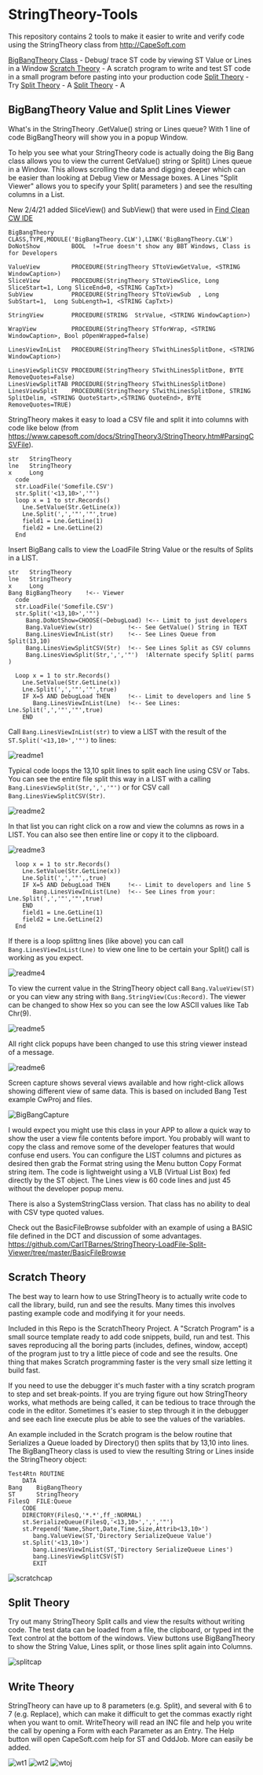 # StringTheory-Tools

This repository contains 2 tools to make it easier to write and verify code using the StringTheory class from http://CapeSoft.com

[BigBangTheory Class](#BigBangTheory-Value-and-Split-Lines-Viewer) - Debug/ trace ST code by viewing ST Value or Lines in a Window
[Scratch Theory](#Scratch-Theory) - A scratch program to write and test ST code in a small program before pasting into your production code
[Split Theory](#Split-Theory) - Try 
[Split Theory](#Split-Theory) - A 
[Split Theory](#Split-Theory) - A 
 
## BigBangTheory Value and Split Lines Viewer

What's in the StringTheory .GetValue() string or Lines queue? With 1 line of code BigBangTheory will show you in a popup Window.

To help you see what your StringTheory code is actually doing the Big Bang class allows
 you to view the current GetValue() string or Split() Lines queue in a Window. This allows
 scrolling the data and digging deeper which can be easier than looking at Debug View or Message boxes.
 A Lines "Split Viewer" allows you to specify your Split( parameters ) and see the resulting columns in a List.

New 2/4/21 added SliceView() and SubView() that were used in [Find Clean CW IDE](https://github.com/CarlTBarnes/FindCleanCwIDE)

```Clarion
BigBangTheory  CLASS,TYPE,MODULE('BigBangTheory.CLW'),LINK('BigBangTheory.CLW')
DoNotShow         BOOL  !=True doesn't show any BBT Windows, Class is for Developers

ValueView         PROCEDURE(StringTheory STtoViewGetValue, <STRING WindowCaption>)
SliceView         PROCEDURE(StringTheory STtoViewSlice, Long SliceStart=1, Long SliceEnd=0, <STRING CapTxt>) 
SubView           PROCEDURE(StringTheory STtoViewSub  , Long SubStart=1,  Long SubLength=1, <STRING CapTxt>) 

StringView        PROCEDURE(STRING  StrValue, <STRING WindowCaption>) 

WrapView          PROCEDURE(StringTheory STforWrap, <STRING WindowCaption>, Bool pOpenWrapped=false)

LinesViewInList   PROCEDURE(StringTheory STwithLinesSplitDone, <STRING WindowCaption>)

LinesViewSplitCSV PROCEDURE(StringTheory STwithLinesSplitDone, BYTE RemoveQuotes=False)  
LinesViewSplitTAB PROCEDURE(StringTheory STwithLinesSplitDone)  
LinesViewSplit    PROCEDURE(StringTheory STwithLinesSplitDone, STRING SplitDelim, <STRING QuoteStart>,<STRING QuoteEnd>, BYTE RemoveQuotes=TRUE)  
```

StringTheory makes it easy to load a CSV file and split it into columns
 with code like below (from https://www.capesoft.com/docs/StringTheory3/StringTheory.htm#ParsingCSVFile).
```Clarion
str   StringTheory
lne   StringTheory
x     Long
  code
  str.LoadFile('Somefile.CSV')
  str.Split('<13,10>','"')
  loop x = 1 to str.Records()
    Lne.SetValue(Str.GetLine(x))
    Lne.Split(',','"','"',true)
    field1 = Lne.GetLine(1)
    field2 = Lne.GetLine(2)
  End
```

Insert BigBang calls to view the LoadFile String Value or the results of Splits in a LIST.

```Clarion
str   StringTheory
lne   StringTheory
x     Long
Bang BigBangTheory    !<-- Viewer
  code
  str.LoadFile('Somefile.CSV')
  str.Split('<13,10>','"')
     Bang.DoNotShow=CHOOSE(~DebugLoad) !<-- Limit to just developers
     Bang.ValueView(str)          !<-- See GetValue() String in TEXT
     Bang.LinesViewInList(str)    !<-- See Lines Queue from Split(13,10)
     Bang.LinesViewSplitCSV(Str)  !<-- See Lines Split as CSV columns
     Bang.LinesViewSplit(Str,',','"')  !Alternate specify Split( parms )

  Loop x = 1 to str.Records()
    Lne.SetValue(Str.GetLine(x))
    Lne.Split(',','"','"',true)
    IF X=5 AND DebugLoad THEN     !<-- Limit to developers and line 5
       Bang.LinesViewInList(Lne)  !<-- See Lines: Lne.Split(',','"','"',true)
    END
```

Call ```Bang.LinesViewInList(str)``` to view a LIST with the result of the ```ST.Split('<13,10>','"')``` to lines:

![readme1](images/readme1.png)

Typical code loops the 13,10 split lines to split each line using CSV or Tabs.
You can see the entire file split this way in a LIST with a calling ```Bang.LinesViewSplit(Str,',','"')``` or for CSV call ```Bang.LinesViewSplitCSV(Str)```.

![readme2](images/readme2.png)

In that list you can right click on a row and view the columns as rows in a LIST. You can also see then entire line or copy it to the clipboard.

![readme3](images/readme3.png)


```Clarion
  loop x = 1 to str.Records()
    Lne.SetValue(Str.GetLine(x))
    Lne.Split(',','"',,true)
    IF X=5 AND DebugLoad THEN     !<-- Limit to developers and line 5
       Bang.LinesViewInList(Lne)  !<-- See Lines from your: Lne.Split(',','"','"',true)
    END
    field1 = Lne.GetLine(1)
    field2 = Lne.GetLine(2)
  End
```

If there is a loop splittng lines (like above) you can call ```Bang.LinesViewInList(Lne)``` to view one line to be certain your Split() call is working as you expect.

![readme4](images/readme4.png)

To view the current value in the StringTheory object call ```Bang.ValueView(ST) ``` or you can view any string with ```Bang.StringView(Cus:Record)```. The viewer can be changed to show Hex so you can see the low ASCII values like Tab Chr(9).

![readme5](images/readme5.png)

All right click popups have been changed to use this string viewer instead of a message.

![readme6](images/readme6.png)

Screen capture shows several views available and how right-click allows showing different view of same data. This is based on included Bang Test example CwProj and files.

![BigBangCapture](images/screenshotbang1.png)

I would expect you might use this class in your APP to allow a quick way to show the user a view file contents before import.
 You probably will want to copy the class and remove some of the developer features that would confuse end users. 
 You can configure the LIST columns and pictures as desired then
  grab the Format string using the Menu button  Copy Format string item.
 The code is lightweight using a VLB (Virtual List Box) fed directly by the ST object.
 The Lines view is 60 code lines and just 45 without the developer popup menu. 

There is also a SystemStringClass version. That class has no ability to deal with CSV type quoted values.


Check out the BasicFileBrowse subfolder with an example of using a BASIC file defined in the DCT and discussion of some advantages.
https://github.com/CarlTBarnes/StringTheory-LoadFile-Split-Viewer/tree/master/BasicFileBrowse

## Scratch Theory

The best way to learn how to use StringTheory is to actually write code to call the library, build, run
 and see the results. Many times this involves pasting example code and modifying it for your needs.

Included in this Repo is the ScratchTheory Project. A "Scratch Program" is a small source template ready
 to add code snippets, build, run and test.
 This saves reproducing all the boring parts (includes, defines, window, accept) of the program just to try a little piece of code and see the results.
 One thing that makes Scratch programming faster is the very small size letting it build fast.
 
If you need to use the debugger it's much faster with a tiny scratch program to step and set break-points.
 If you are trying figure out how StringTheory works, what methods are being called, it can be tedious to trace through
 the code in the editor. Sometimes it's easier to step through it in the debugger and see each line execute plus
 be able to see the values of the variables.

An example included in the Scratch program is the below routine that
 Serializes a Queue loaded by Directory() then splits that by 13,10 into lines.
 The BigBangTheory class is used to view the resulting String or Lines inside the StringTheory object:

```Clarion
Test4Rtn ROUTINE
    DATA
Bang    BigBangTheory
ST      StringTheory
FilesQ  FILE:Queue
    CODE
    DIRECTORY(FilesQ,'*.*',ff_:NORMAL)
    st.SerializeQueue(FilesQ,'<13,10>',',','"')
    st.Prepend('Name,Short,Date,Time,Size,Attrib<13,10>')
       bang.ValueView(ST,'Directory SerializeQueue Value')
    st.Split('<13,10>')
       bang.LinesViewInList(ST,'Directory SerializeQueue Lines')
       bang.LinesViewSplitCSV(ST)
       EXIT
```

![scratchcap](images/scratch1.png)

## Split Theory

Try out many StringTheory Split calls and view the results without writing code.
 The test data can be loaded from a file, the clipboard, or typed int the Text control at the bottom of the windows.
 View buttons use BigBangTheory to show the String Value, Lines split, or those lines split again into Columns.

![splitcap](images/split1.png)

## Write Theory

StringTheory can have up to 8 parameters (e.g. Split), and several with 6 to 7 (e.g. Replace), which can make it difficult to get the commas exactly right when you want to omit.
 WriteTheory will read an INC file and help you write the call by opening a Form with each Parameter as an Entry. 
 The Help button will open CapeSoft.com help for ST and OddJob. More can easily be added.

![wt1](images/writetheory1.png)
![wt2](images/writetheory2.png)
![wtoj](images/writetheoryoj.png)
<!--stackedit_data:
eyJoaXN0b3J5IjpbNTQ2NDU3ODU5LDQzMzk4ODA5NV19
-->